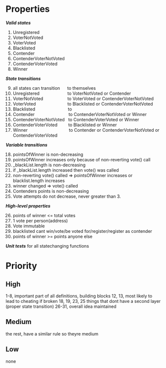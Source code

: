 # Properties

***Valid states***

1. Unregistered
2. VoterNotVoted
3. VoterVoted
4. Blacklisted
5. Contender
6. ContenderVoterNotVoted
7. ContenderVoterVoted
8. Winner

***State transitions***

9. all states can transition      to themselves
10. Unregistered                       to VoterNotVoted or Contender
11. VoterNotVoted                    to VoterVoted or ContenderVoterNotVoted
12. VoterVoted                          to Blacklisted or ContenderVoterNotVoted
13. Blacklisted                           to
14. Contender                            to ContenderVoterNotVoted or Winner
15. ContenderVoterNotVoted   to ContenderVoterVoted or Winner
16. ContenderVoterVoted         to Blacklisted or Winner
17. Winner                                  to Contender or ContenderVoterNotVoted or ContenderVoterVoted

***Variable transitions***

18. pointsOfWinner is non-decreasing
19. pointsOfWinner increases only because of non-reverting vote() call
20. _blackList.length is non-decreasing
21. if _blackList.length increased then vote() was called
22. non-reverting vote() called => pointsOfWinner increases or blacklist.length increases
23. winner changed => vote() called
24. Contenders points is non-decreasing
25. Vote attempts do not decrease, never greater than 3.

***High-level properties***

26. points of winner <= total votes
27. 1 vote per person(address)
28. Vote immutable
29. blacklisted cant win/vote/be voted for/register/register as contender
31. points of winner >= points anyone else

***Unit tests***
for all statechanging functions

# Priority

## High

1-8, important part of all definitions, building blocks
12, 13, most likely to lead to cheating if broken
18, 19, 23, 25 things that dont have a second layer (proper state transition)
26-31, overall idea maintained

## Medium

the rest, have a similar rule so theyre medium

## Low

none
